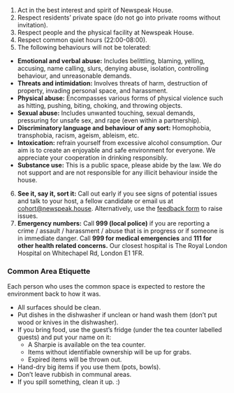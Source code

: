 1. Act in the best interest and spirit of Newspeak House.
2. Respect residents’ private space (do not go into private rooms without invitation).
3. Respect people and the physical facility at Newspeak House.
4. Respect common quiet hours (22:00-08:00).
5. The following behaviours will not be tolerated:
- **Emotional and verbal abuse:** Includes belittling, blaming, yelling, accusing, name calling, slurs, denying abuse, isolation, controlling behaviour, and unreasonable demands.
- **Threats and intimidation:** Involves threats of harm, destruction of property, invading personal space, and harassment.
- **Physical abuse:** Encompasses various forms of physical violence such as hitting, pushing, biting, choking, and throwing objects.
- **Sexual abuse:** Includes unwanted touching, sexual demands, pressuring for unsafe sex, and rape (even within a partnership).
- **Discriminatory language and behaviour of any sort:** Homophobia, transphobia, racism, ageism, ableism, etc.
- **Intoxication:** refrain yourself from excessive alcohol consumption. Our aim is to create an enjoyable and safe environment for everyone. We appreciate your cooperation in drinking responsibly.
- **Substance use:** This is a public space, please abide by the law. We do not support and are not responsible for any illicit behaviour inside the house.
6. **See it, say it, sort it:** Call out early if you see signs of potential issues and talk to your host, a fellow candidate or email us at cohort@newspeak.house. Alternatively, use the [feedback form](https://docs.google.com/forms/d/e/1FAIpQLSfMqX_Ry3beaB0-9XsJWNBpssTvkQiIGtWfbWnHzAeAMGj_jA/viewform) to raise issues. 
7. **Emergency numbers:** Call **999 (local police)** if you are reporting a crime / assault / harassment / abuse that is in progress or if someone is in immediate danger. Call **999 for medical emergencies** and **111 for other health related concerns.** Our closest hospital is The Royal London Hospital on Whitechapel Rd, London E1 1FR.

### Common Area Etiquette
Each person who uses the common space is expected to restore the environment back to how it was.

- All surfaces should be clean.
- Put dishes in the dishwasher if unclean or hand wash them (don’t put wood or knives in the dishwasher).
- If you bring food, use the guest’s fridge (under the tea counter labelled guests) and put your name on it:
	- A Sharpie is available on the tea counter.
	- Items without identifiable ownership will be up for grabs.
	- Expired items will be thrown out.
- Hand-dry big items if you use them (pots, bowls).
- Don’t leave rubbish in communal areas.
- If you spill something, clean it up. :)

